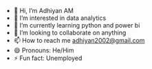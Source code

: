 - 👋 Hi, I’m Adhiyan AM
- 👀 I’m interested in data analytics
- 🌱 I’m currently learning python and power bi
- 💞️ I’m looking to collaborate on anything
- 📫 How to reach me adhiyan2002@gmail.com
- 😄 Pronouns: He/Him
- ⚡ Fun fact: Unemployed

<!---
adhiyan777/adhiyan777 is a ✨ special ✨ repository because its `README.md` (this file) appears on your GitHub profile.
You can click the Preview link to take a look at your changes.
--->
